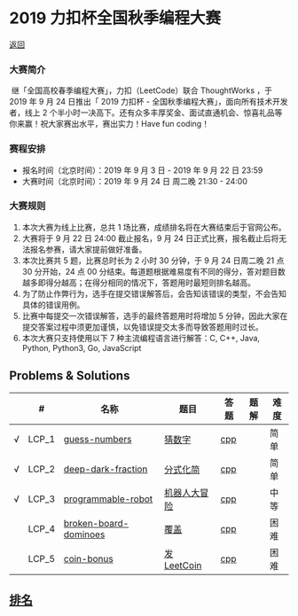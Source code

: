 # 2019 力扣杯全国秋季编程大赛
[返回](../../README.md)

### 大赛简介

​                                继「全国高校春季编程大赛」，力扣（LeetCode）联合  ThoughtWorks ，于 2019 年 9 月 24 日推出「 2019 力扣杯 - 全国秋季编程大赛」，面向所有技术开发者，线上 2  个半小时一决高下。还有众多丰厚奖金、面试直通机会、惊喜礼品等你来赢！祝大家赛出水平，赛出实力！Have fun coding！                            

### 赛程安排

- 报名时间（北京时间）：2019 年 9 月 3 日 - 2019 年 9 月 22 日 23:59                                
- 大赛时间（北京时间）：2019 年 9 月 24 日 周二晚 21:30 - 24:00                                

### 大赛规则

1. 本次大赛为线上比赛，总共 1 场比赛，成绩排名将在大赛结束后于官网公布。
2. 大赛将于 9 月 22 日 24:00 截止报名，9 月 24 日正式比赛，报名截止后将无法报名参赛，请大家提前做好准备。
3. 本次比赛共 5 题，比赛总时长为 2 小时 30 分钟，于 9 月 24 日周二晚 21 点 30 分开始，24 点 00 分结束。每道题根据难易度有不同的得分，答对题目数越多即得分越高；在得分相同的情况下，答题用时最短则排名越高。
4. 为了防止作弊行为，选手在提交错误解答后，会告知该错误的类型，不会告知具体的错误用例。
5. 比赛中每提交一次错误解答，选手的最终答题用时将增加 5 分钟，因此大家在提交答案过程中须更加谨慎，以免错误提交太多而导致答题用时过长。
6. 本次大赛只支持使用以下 7 种主流编程语言进行解答：C, C++, Java, Python, Python3, Go, JavaScript

## Problems & Solutions

|     | #   | 名称                 | 题目                  | 答题          | 题解 | 难度 |
| --- | --- | -------------------- | --------------------- | ------------- | ---- | ---- |
| √ | LCP_1 | [guess-numbers](../../problems/guess-numbers) | [猜数字](../../problems/guess-numbers/README.md) | [cpp](../../problems/guess-numbers/SOLUTION.cpp) |   | 简单 |
| √ | LCP_2 | [deep-dark-fraction](../../problems/deep-dark-fraction) | [分式化简](../../problems/deep-dark-fraction/README.md) | [cpp](../../problems/deep-dark-fraction/SOLUTION.cpp) |   | 简单 |
| √ | LCP_3 | [programmable-robot](../../problems/programmable-robot) | [机器人大冒险](../../problems/programmable-robot/README.md) | [cpp](../../problems/programmable-robot/SOLUTION.cpp) |   | 中等 |
|   | LCP_4 | [broken-board-dominoes](../../problems/broken-board-dominoes) | [覆盖](../../problems/broken-board-dominoes/README.md) | [cpp](../../problems/broken-board-dominoes/SOLUTION.cpp) |   | 困难 |
| | LCP_5 | [coin-bonus](../../problems/coin-bonus) | [发 LeetCoin](../../problems/coin-bonus/README.md) | [cpp](../../problems/coin-bonus/SOLUTION.cpp) | | 困难 |

## [排名](https://leetcode-cn.com/contest/season/2019-fall/ranking/)